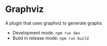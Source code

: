 # Graphviz

A plugin that uses graphviz to generate graphs

- Development mode: `npm run dev`
- Build in release mode: `npm run build`
